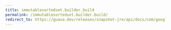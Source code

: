 ```yaml
---
title: immutablesortedset.builder.build
permalink: /immutablesortedset.builder.build/
redirect_to: https://guava.dev/releases/snapshot-jre/api/docs/com/google/common/collect/ImmutableSortedSet.Builder.html#build--
---
```

